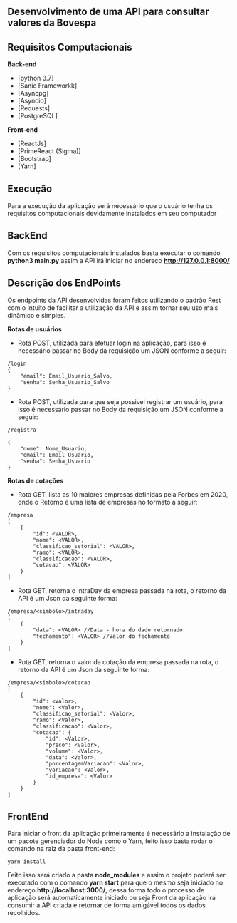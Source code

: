 ## Desenvolvimento de uma API para consultar valores da Bovespa

## Requisitos Computacionais

**Back-end**

- [python 3.7]
- [Sanic Frameworkk]
- [Asyncpg]
- [Asyncio]
- [Requests]
- [PostgreSQL]

**Front-end**

- [ReactJs]
- [PrimeReact (Sigma)]
- [Bootstrap]
- [Yarn]


## Execução

Para a execução da aplicação será necessário que o usuário tenha os requisitos computacionais devidamente instalados em seu computador

## BackEnd

Com os requisitos computacionais instalados basta executar o comando **python3 main.py** assim a API irá iniciar no endereço **http://127.0.0.1:8000/**


## Descrição dos EndPoints

Os endpoints da API desenvolvidas foram feitos utilizando o padrão Rest com o intuito de facilitar a utilização da API e assim tornar seu uso mais dinâmico e simples.

**Rotas de usuários**
- Rota POST, utilizada para efetuar login na aplicação, para isso é necessário passar no Body da requisição um JSON conforme a seguir:
```
/login 
{
    "email": Email_Usuario_Salvo,
    "senha": Senha_Usuario_Salvo
}
```
- Rota POST, utilizada para que seja possivel registrar um usuário, para isso é necessário passar no Body da requisição um JSON conforme a seguir:
```
/registra 

{
    "nome": Nome_Usuario,
    "email": Email_Usuario,
    "senha": Senha_Usuario
}
```

**Rotas de cotações**

- Rota GET, lista as 10 maiores empresas definidas pela Forbes em 2020, onde o Retorno é uma lista de empresas no formato a seguir:
```
/empresa 
[
    {
        "id": <VALOR>,
        "nome": <VALOR>,
        "classificao_setorial": <VALOR>,
        "ramo": <VALOR>,
        "classificacao": <VALOR>,
        "cotacao": <VALOR>
    }
]
```

- Rota GET, retorna o intraDay da empresa passada na rota, o retorno da API é um Json da seguinte forma:
```
/empresa/<simbolo>/intraday
[
    {
        "data": <VALOR> //Data - hora do dado retornado  
        "fechamento": <VALOR> //Valor do fechamento
    }
]
```

- Rota GET, retorna o valor da cotação da empresa passada na rota, o retorno da API é um Json da seguinte forma:
```
/empresa/<simbolo>/cotacao
[
    {
        "id": <Valor>,
        "nome": <Valor>,
        "classificao_setorial": <Valor>,
        "ramo": <Valor>,
        "classificacao": <Valor>,
        "cotacao": {
            "id": <Valor>,
            "preco": <Valor>,
            "volume": <Valor>,
            "data": <Valor>,
            "porcentagemVariacao": <Valor>,
            "variacao": <Valor>,
            "id_empresa": <Valor>
        }
    }
]
```

## FrontEnd

Para iniciar o front da aplicação primeiramente é necessário a instalação de um pacote gerenciador do Node como o Yarn, feito isso basta rodar o comando na raiz da pasta front-end:
```
yarn install 
```
Feito isso será criado a pasta **node_modules** e assim o projeto poderá ser executado com o comando **yarn start** para que o mesmo seja iniciado no endereço **http://localhost:3000/**, dessa forma todo o processo de aplicação será automaticamente iniciado ou seja Front da aplicação irá consumir a API criada e retornar de forma amigável todos os dados recolhidos.
